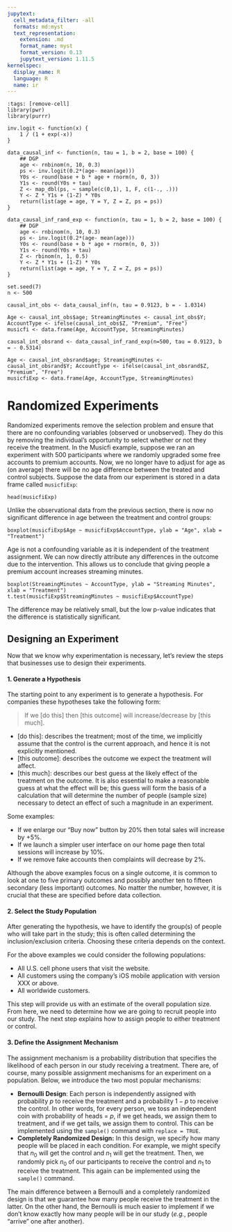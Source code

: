 ```yaml
---
jupytext:
  cell_metadata_filter: -all
  formats: md:myst
  text_representation:
    extension: .md
    format_name: myst
    format_version: 0.13
    jupytext_version: 1.11.5
kernelspec:
  display_name: R
  language: R
  name: ir
---
```


```{code-cell}
:tags: [remove-cell]
library(pwr)
library(purrr)

inv.logit <- function(x) {
    1 / (1 + exp(-x))
}

data_causal_inf <- function(n, tau = 1, b = 2, base = 100) {
    ## DGP
    age <- rnbinom(n, 10, 0.3)
    ps <- inv.logit(0.2*(age- mean(age)))
    Y0s <- round(base + b * age + rnorm(n, 0, 3))
    Y1s <- round(Y0s + tau)
    Z <- map_dbl(ps, ~ sample(c(0,1), 1, F, c(1-., .)))
    Y <- Z * Y1s + (1-Z) * Y0s
    return(list(age = age, Y = Y, Z = Z, ps = ps))
}

data_causal_inf_rand_exp <- function(n, tau = 1, b = 2, base = 100) {
    ## DGP
    age <- rnbinom(n, 10, 0.3)
    ps <- inv.logit(0.2*(age- mean(age)))
    Y0s <- round(base + b * age + rnorm(n, 0, 3))
    Y1s <- round(Y0s + tau)
    Z <- rbinom(n, 1, 0.5)
    Y <- Z * Y1s + (1-Z) * Y0s
    return(list(age = age, Y = Y, Z = Z, ps = ps))
}

set.seed(7)
n <- 500

causal_int_obs <- data_causal_inf(n, tau = 0.9123, b = - 1.0314)

Age <- causal_int_obs$age; StreamingMinutes <- causal_int_obs$Y; AccountType <- ifelse(causal_int_obs$Z, "Premium", "Free")
musicfi <- data.frame(Age, AccountType, StreamingMinutes)

causal_int_obsrand <- data_causal_inf_rand_exp(n=500, tau = 0.9123, b = - 0.5314)

Age <- causal_int_obsrand$age; StreamingMinutes <- causal_int_obsrand$Y; AccountType <- ifelse(causal_int_obsrand$Z, "Premium", "Free")
musicfiExp <- data.frame(Age, AccountType, StreamingMinutes)
```

# Randomized Experiments

Randomized experiments remove the selection problem and ensure that there are no confounding variables (observed or unobserved). They do this by removing the individual’s opportunity to select whether or not they receive the treatment. In the Musicfi example, suppose we ran an experiment with 500 participants where we randomly upgraded some free accounts to premium accounts. Now, we no longer have to adjust for age as (on average) there will be no age difference between the treated and control subjects. Suppose the data from our experiment is stored in a data frame called `musicfiExp`:

```{code-cell}
head(musicfiExp)
```

Unlike the observational data from the previous section, there is now no significant difference in age between the treatment and control groups:

```{code-cell}
boxplot(musicfiExp$Age ~ musicfiExp$AccountType, ylab = "Age", xlab = "Treatment")
```

Age is not a confounding variable as it is independent of the treatment assignment. We can now directly attribute any differences in the outcome due to the intervention. This allows us to conclude that giving people a premium account increases streaming minutes. 

```{code-cell}
boxplot(StreamingMinutes ~ AccountType, ylab = "Streaming Minutes", xlab = "Treatment")
t.test(musicfiExp$StreamingMinutes ~ musicfiExp$AccountType)
```

The difference may be relatively small, but the low p-value indicates that the difference is statistically significant. 


## Designing an Experiment

Now that we know why experimentation is necessary, let’s review the steps that businesses use to design their experiments.

#### 1. Generate a Hypothesis

The starting point to any experiment is to generate a hypothesis. For companies these hypotheses take the following form:

> If we [do this] then [this outcome] will increase/decrease by [this much].

+ [do this]: describes the treatment; most of the time, we implicitly assume that the control is the current approach, and hence it is not explicitly mentioned.
+ [this outcome]: describes the outcome we expect the treatment will affect.
+ [this much]: describes our best guess at the likely effect of the treatment on the outcome. It is also essential to make a reasonable guess at what the effect will be; this guess will form the basis of a calculation that will determine the number of people (sample size) necessary to detect an effect of such a magnitude in an experiment.

Some examples:

+ If we enlarge our “Buy now” button by 20% then total sales will increase by +5%.
+ If we launch a simpler user interface on our home page then total sessions will increase by 10%.
+ If we remove fake accounts then complaints will decrease by 2%.

Although the above examples focus on a single outcome, it is common to look at one to five primary outcomes and possibly another ten to fifteen secondary (less important) outcomes. No matter the number, however, it is crucial that these are specified before data collection.

#### 2. Select the Study Population

After generating the hypothesis, we have to identify the group(s) of people who will take part in the study; this is often called determining the inclusion/exclusion criteria. Choosing these criteria depends on the context.

For the above examples we could consider the following populations:

+ All U.S. cell phone users that visit the website.
+ All customers using the company’s iOS mobile application with version XXX or above.
+ All worldwide customers.

This step will provide us with an estimate of the overall population size. From here, we need to determine how we are going to recruit people into our study. The next step explains how to assign people to either treatment or control.

#### 3. Define the Assignment Mechanism

The assignment mechanism is a probability distribution that specifies the likelihood of each person in our study receiving a treatment. There are, of course, many possible assignment mechanisms for an experiment on a population. Below, we introduce the two most popular mechanisms:

+ **Bernoulli Design**: Each person is independently assigned with probability $p$ to receive the treatment and a probability $1 − p$ to receive the control. In other words, for every person, we toss an independent coin with probability of heads = $p$, if we get heads, we assign them to treatment, and if we get tails, we assign them to control. This can be implemented using the `sample()` command with `replace = TRUE`.
+ **Completely Randomized Design:** In this design, we specify how many people will be placed in each condition. For example, we might specify that $n_{0}$ will get the control and $n_{1}$ will get the treatment. Then, we randomly pick $n_{0}$ of our participants to receive the control and $n_{1}$ to receive the treatment. This again can be implemented using the `sample()` command.

The main difference between a Bernoulli and a completely randomized design is that we guarantee how many people receive the treatment in the latter. On the other hand, the Bernoulli is much easier to implement if we don’t know exactly how many people will be in our study (*e.g.*, people “arrive” one after another).